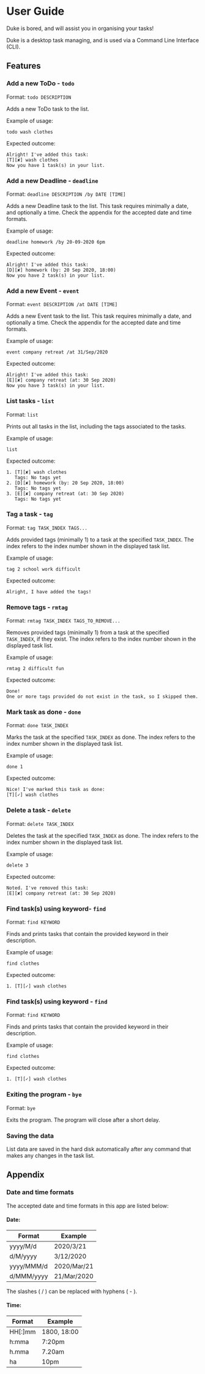 # User Guide
Duke is bored, and will assist you in organising your tasks!

Duke is a desktop task managing, and is used via a Command Line Interface (CLI).

## Features 

### Add a new ToDo - `todo`
Format: `todo DESCRIPTION`

Adds a new ToDo task to the list.

Example of usage:

`todo wash clothes`

Expected outcome:

`Alright! I've added this task:`  
`[T][✘] wash clothes`  
`Now you have 1 task(s) in your list.`

### Add a new Deadline - `deadline`
Format: `deadline DESCRIPTION /by DATE [TIME]`

Adds a new Deadline task to the list. This task requires minimally a date, and optionally
a time. Check the appendix for the accepted date and time formats.

Example of usage:

`deadline homework /by 20-09-2020 6pm`

Expected outcome:

`Alright! I've added this task:`  
`[D][✘] homework (by: 20 Sep 2020, 18:00)`  
`Now you have 2 task(s) in your list.`

### Add a new Event - `event`
Format: `event DESCRIPTION /at DATE [TIME]`

Adds a new Event task to the list. This task requires minimally a date, and optionally
a time. Check the appendix for the accepted date and time formats.

Example of usage:

`event company retreat /at 31/Sep/2020`

Expected outcome:

`Alright! I've added this task:`  
`[E][✘] company retreat (at: 30 Sep 2020)`  
`Now you have 3 task(s) in your list.`

### List tasks - `list`
Format: `list`

Prints out all tasks in the list, including the tags associated to the tasks.

Example of usage:

`list`

Expected outcome:

`1. [T][✘] wash clothes`  
`   Tags: No tags yet`  
`2. [D][✘] homework (by: 20 Sep 2020, 18:00)`  
`   Tags: No tags yet`  
`3. [E][✘] company retreat (at: 30 Sep 2020)`  
`   Tags: No tags yet`

### Tag a task - `tag`
Format: `tag TASK_INDEX TAGS...`

Adds provided tags (minimally 1) to a task at the specified `TASK_INDEX`. The index refers to the index
number shown in the displayed task list. 

Example of usage:

`tag 2 school work difficult`

Expected outcome:

`Alright, I have added the tags!`

### Remove tags - `rmtag`
Format: `rmtag TASK_INDEX TAGS_TO_REMOVE...`

Removes provided tags (minimally 1) from a task at the specified `TASK_INDEX`, if they exist. The index refers to the index
number shown in the displayed task list. 

Example of usage:

`rmtag 2 difficult fun`

Expected outcome:

`Done!`  
`One or more tags provided do not exist in the task, so I skipped them.`

### Mark task as done - `done`
Format: `done TASK_INDEX`

Marks the task at the specified `TASK_INDEX` as done. The index refers to the index
number shown in the displayed task list. 

Example of usage:

`done 1`

Expected outcome:

`Nice! I've marked this task as done:`  
`[T][✓] wash clothes`

### Delete a task - `delete`
Format: `delete TASK_INDEX`

Deletes the task at the specified `TASK_INDEX` as done. The index refers to the index
number shown in the displayed task list. 

Example of usage:

`delete 3`

Expected outcome:

`Noted. I've removed this task:`  
`[E][✘] company retreat (at: 30 Sep 2020)`

### Find task(s) using keyword- `find`
Format: `find KEYWORD`

Finds and prints tasks that contain the provided keyword in their description.

Example of usage:

`find clothes`

Expected outcome:

`1. [T][✓] wash clothes`

### Find task(s) using keyword - `find`

Format: `find KEYWORD`

Finds and prints tasks that contain the provided keyword in their description.

Example of usage:

`find clothes`

Expected outcome:

`1. [T][✓] wash clothes`

### Exiting the program - `bye`
Format: `bye`

Exits the program. The program will close after a short delay.

### Saving the data
List data are saved in the hard disk automatically after any command that makes
any changes in the task list.

## Appendix
### Date and time formats
The accepted date and time formats in this app are listed below:

#### Date:

| Format | Example |
| ------- | -------- |
| yyyy/M/d | 2020/3/21 |
| d/M/yyyy | 3/12/2020 |
| yyyy/MMM/d | 2020/Mar/21 |
| d/MMM/yyyy | 21/Mar/2020 |

The slashes ( / ) can be replaced with hyphens ( - ).

#### Time:

| Format | Example |
| ------ | ------- |
| HH[:]mm | 1800, 18:00 |
| h:mma | 7:20pm |
| h.mma | 7.20am |
| ha | 10pm |
